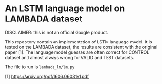 An LSTM language model on LAMBADA dataset
=========================================

DISCLAIMER: this is not an official Google product.

This repository contain an implementation of LSTM language model.
It is tested on the LAMBADA dataset, the results are consistent
with the original paper [1]. The language model guesses are
often correct for CONTROL dataset and almost always wrong
for VALID and TEST datasets.

The file to run is ``lambada_lm/lm.py``

[1] https://arxiv.org/pdf/1606.06031v1.pdf
